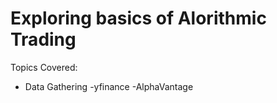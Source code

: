 # Exploring basics of Alorithmic Trading

Topics Covered:
 - Data Gathering
    -yfinance
    -AlphaVantage